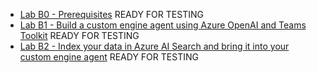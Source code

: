- [Lab B0 - Prerequisites](/copilot-camp/pages/custom-engine/00-prerequisites) READY FOR TESTING
- [Lab B1 - Build a custom engine agent using Azure OpenAI and Teams Toolkit](/copilot-camp/pages/custom-engine/01-custom-engine-agent) READY FOR TESTING
- [Lab B2 - Index your data in Azure AI Search and bring it into your custom engine agent](/copilot-camp/pages/custom-engine/02-rag) READY FOR TESTING
